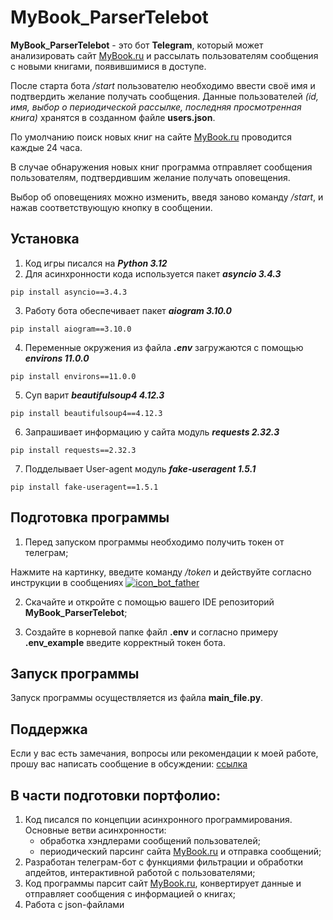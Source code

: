 # MyBook_ParserTelebot

**MyBook_ParserTelebot** - это бот **Telegram**, 
который может анализировать сайт [MyBook.ru](https://mybook.ru/)
и рассылать пользователям сообщения с новыми книгами, появившимися в доступе.

После старта бота */start* пользователю необходимо ввести своё имя и подтвердить желание получать сообщения.
Данные пользователей *(id, имя, выбор о периодической рассылке, последняя просмотренная книга)* 
хранятся в созданном файле **users.json**.

По умолчанию поиск новых книг на сайте [MyBook.ru](https://mybook.ru/) проводится каждые 24 часа.

В случае обнаружения новых книг программа отправляет сообщения пользователям, 
подтвердившим желание получать оповещения.

Выбор об оповещениях можно изменить, введя заново команду */start*, и нажав соответствующую кнопку в сообщении.

## Установка

1. Код игры писался на ***Python 3.12***
2. Для асинхронности кода используется пакет ***asyncio	3.4.3***

```pip install asyncio==3.4.3```

3. Работу бота обеспечивает пакет ***aiogram	3.10.0***

```pip install aiogram==3.10.0```

4. Переменные окружения из файла ***.env*** загружаются с помощью ***environs	11.0.0***

```pip install environs==11.0.0```

5. Суп варит ***beautifulsoup4	4.12.3***

```pip install beautifulsoup4==4.12.3```

6. Запрашивает информацию у сайта модуль ***requests	2.32.3***

```pip install requests==2.32.3```

7. Подделывает User-agent модуль ***fake-useragent	1.5.1***

```pip install fake-useragent==1.5.1```

## Подготовка программы

1. Перед запуском программы необходимо получить токен от телеграм;


Нажмите на картинку, введите команду */token* и действуйте согласно инструкции в сообщениях
[![icon_bot_father](service_file/icon_bot_father.jpg)](https://t.me/botfather)

2. Скачайте и откройте с помощью вашего IDE репозиторий 
**MyBook_ParserTelebot**;

3. Создайте в корневой папке файл **.env** и согласно примеру **.env_example** введите корректный токен бота.

## Запуск программы

Запуск программы осуществляется из файла **main_file.py**.

## Поддержка
Если у вас есть замечания, вопросы или рекомендации к моей работе, прошу вас написать сообщение в обсуждении: 
[ссылка](https://github.com/borshcheed13/MyBook_ParserTelebot/discussions/1)

## В части подготовки портфолио:

1. Код писался по концепции асинхронного программирования. 
Основные ветви асинхронности:
   * обработка хэндлерами сообщений пользователей;
   * периодический парсинг сайта [MyBook.ru](https://mybook.ru/) и отправка сообщений;
2. Разработан телеграм-бот с функциями фильтрации и обработки апдейтов,
интерактивной работой с пользователями;
3. Код программы парсит сайт [MyBook.ru](https://mybook.ru/), конвертирует данные и отправляет сообщения 
с информацией о книгах;
4. Работа с json-файлами
